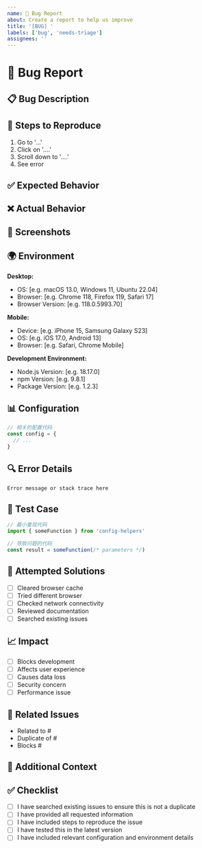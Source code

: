 ```yaml
---
name: 🐛 Bug Report
about: Create a report to help us improve
title: '[BUG] '
labels: ['bug', 'needs-triage']
assignees: ''
---
```


# 🐛 Bug Report

## 📋 Bug Description

<!-- 清晰简洁地描述这个 bug -->

## 🔄 Steps to Reproduce

<!-- 重现问题的详细步骤 -->

1. Go to '...'
2. Click on '....'
3. Scroll down to '....'
4. See error

## ✅ Expected Behavior

<!-- 描述你期望发生什么 -->

## ❌ Actual Behavior

<!-- 描述实际发生了什么 -->

## 📸 Screenshots

<!-- 如果适用，添加截图来帮助解释你的问题 -->

## 🌍 Environment

<!-- 请完成以下信息 -->

**Desktop:**

- OS: [e.g. macOS 13.0, Windows 11, Ubuntu 22.04]
- Browser: [e.g. Chrome 118, Firefox 119, Safari 17]
- Browser Version: [e.g. 118.0.5993.70]

**Mobile:**

- Device: [e.g. iPhone 15, Samsung Galaxy S23]
- OS: [e.g. iOS 17.0, Android 13]
- Browser: [e.g. Safari, Chrome Mobile]

**Development Environment:**

- Node.js Version: [e.g. 18.17.0]
- npm Version: [e.g. 9.8.1]
- Package Version: [e.g. 1.2.3]

## 📊 Configuration

<!-- 如果相关，请提供配置信息 -->

```typescript
// 相关的配置代码
const config = {
  // ...
}
```

## 🔍 Error Details

<!-- 请提供错误信息、堆栈跟踪等 -->

```
Error message or stack trace here
```

## 🧪 Test Case

<!-- 如果可能，提供一个最小的测试用例 -->

```typescript
// 最小重现代码
import { someFunction } from 'config-helpers'

// 导致问题的代码
const result = someFunction(/* parameters */)
```

## 🔧 Attempted Solutions

<!-- 描述你已经尝试过的解决方案 -->

- [ ] Cleared browser cache
- [ ] Tried different browser
- [ ] Checked network connectivity
- [ ] Reviewed documentation
- [ ] Searched existing issues

## 📈 Impact

<!-- 描述这个 bug 的影响 -->

- [ ] Blocks development
- [ ] Affects user experience
- [ ] Causes data loss
- [ ] Security concern
- [ ] Performance issue

## 🔗 Related Issues

<!-- 链接任何相关的 issues -->

- Related to #
- Duplicate of #
- Blocks #

## 📝 Additional Context

<!-- 添加任何其他有关问题的上下文信息 -->

## ✅ Checklist

<!-- 提交前请确认 -->

- [ ] I have searched existing issues to ensure this is not a duplicate
- [ ] I have provided all requested information
- [ ] I have included steps to reproduce the issue
- [ ] I have tested this in the latest version
- [ ] I have included relevant configuration and environment details

